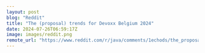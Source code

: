 ```yaml
---
layout: post
blog: "Reddit"
title: "The (proposal) trends for Devoxx Belgium 2024"
date: 2024-07-26T06:59:17Z
image: images/reddit.png
remote_url: "https://www.reddit.com/r/java/comments/1echods/the_proposal_trends_for_devoxx_belgium_2024/"
---
```

